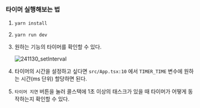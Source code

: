 ### 타이머 실행해보는 법

1. `yarn install`

2. `yarn run dev`

3. 원하는 기능의 타이머를 확인할 수 있다.

   ![241130_setInterval](https://github.com/user-attachments/assets/041bc523-1e05-4c3c-a17c-ea423cc0328c)

4. 타이머의 시간을 설정하고 싶다면 `src/App.tsx:10` 에서 `TIMER_TIME` 변수에 원하는 시간(ms 단위) 할당하면 된다.

5. `타이머 지연` 버튼을 눌러 콜스택에 1초 이상의 태스크가 있을 때 타이머가 어떻게 동작하는지 확인할 수 있다.
